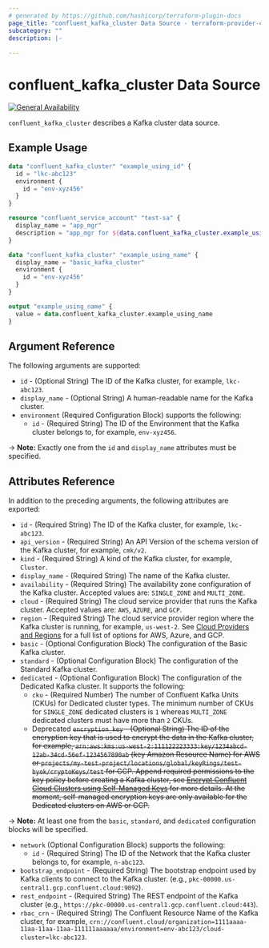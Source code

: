 ```yaml
---
# generated by https://github.com/hashicorp/terraform-plugin-docs
page_title: "confluent_kafka_cluster Data Source - terraform-provider-confluent"
subcategory: ""
description: |-
  
---
```


# confluent_kafka_cluster Data Source

[![General Availability](https://img.shields.io/badge/Lifecycle%20Stage-General%20Availability-%2345c6e8)](https://docs.confluent.io/cloud/current/api.html#section/Versioning/API-Lifecycle-Policy)

`confluent_kafka_cluster` describes a Kafka cluster data source.

## Example Usage

```terraform
data "confluent_kafka_cluster" "example_using_id" {
  id = "lkc-abc123"
  environment {
    id = "env-xyz456"
  }
}

resource "confluent_service_account" "test-sa" {
  display_name = "app_mgr"
  description = "app_mgr for ${data.confluent_kafka_cluster.example_using_id.display_name}"
}

data "confluent_kafka_cluster" "example_using_name" {
  display_name = "basic_kafka_cluster"
  environment {
    id = "env-xyz456"
  }
}

output "example_using_name" {
  value = data.confluent_kafka_cluster.example_using_name
}
```

<!-- schema generated by tfplugindocs -->
## Argument Reference

The following arguments are supported:

- `id` - (Optional String) The ID of the Kafka cluster, for example, `lkc-abc123`.
- `display_name` - (Optional String) A human-readable name for the Kafka cluster.
- `environment` (Required Configuration Block) supports the following:
    - `id` - (Required String) The ID of the Environment that the Kafka cluster belongs to, for example, `env-xyz456`.

-> **Note:** Exactly one from the `id` and `display_name` attributes must be specified.

## Attributes Reference

In addition to the preceding arguments, the following attributes are exported:

- `id` - (Required String) The ID of the Kafka cluster, for example, `lkc-abc123`.
- `api_version` - (Required String) An API Version of the schema version of the Kafka cluster, for example, `cmk/v2`.
- `kind` - (Required String) A kind of the Kafka cluster, for example, `Cluster`.
- `display_name` - (Required String) The name of the Kafka cluster.
- `availability` - (Required String) The availability zone configuration of the Kafka cluster. Accepted values are: `SINGLE_ZONE` and `MULTI_ZONE`.
- `cloud` - (Required String) The cloud service provider that runs the Kafka cluster. Accepted values are: `AWS`, `AZURE`, and `GCP`.
- `region` - (Required String) The cloud service provider region where the Kafka cluster is running, for example, `us-west-2`. See [Cloud Providers and Regions](https://docs.confluent.io/cloud/current/clusters/regions.html#cloud-providers-and-regions) for a full list of options for AWS, Azure, and GCP.
- `basic` - (Optional Configuration Block) The configuration of the Basic Kafka cluster.
- `standard` - (Optional Configuration Block) The configuration of the Standard Kafka cluster.
- `dedicated` - (Optional Configuration Block) The configuration of the Dedicated Kafka cluster. It supports the following:
    - `cku` - (Required Number) The number of Confluent Kafka Units (CKUs) for Dedicated cluster types. The minimum number of CKUs for `SINGLE_ZONE` dedicated clusters is `1` whereas `MULTI_ZONE` dedicated clusters must have more than `2` CKUs.
    - Deprecated <del>`encryption_key` - (Optional String) The ID of the encryption key that is used to encrypt the data in the Kafka cluster, for example, `arn:aws:kms:us-west-2:111122223333:key/1234abcd-12ab-34cd-56ef-1234567890ab` (key Amazon Resource Name) for AWS or `projects/my-test-project/locations/global/keyRings/test-byok/cryptoKeys/test` for GCP. Append required permissions to the key policy before creating a Kafka cluster, see [Encrypt Confluent Cloud Clusters using Self-Managed Keys](https://docs.confluent.io/cloud/current/clusters/byok/index.html) for more details. At the moment, self-managed encryption keys are only available for the Dedicated clusters on AWS or GCP.</del>

-> **Note:** At least one from the `basic`, `standard`, and `dedicated` configuration blocks will be specified.

- `network` (Optional Configuration Block) supports the following:
    - `id` - (Required String) The ID of the Network that the Kafka cluster belongs to, for example, `n-abc123`.
- `bootstrap_endpoint` - (Required String) The bootstrap endpoint used by Kafka clients to connect to the Kafka cluster. (e.g., `pkc-00000.us-central1.gcp.confluent.cloud:9092`).
- `rest_endpoint` - (Required String) The REST endpoint of the Kafka cluster (e.g., `https://pkc-00000.us-central1.gcp.confluent.cloud:443`).
- `rbac_crn` - (Required String) The Confluent Resource Name of the Kafka cluster, for example, `crn://confluent.cloud/organization=1111aaaa-11aa-11aa-11aa-111111aaaaaa/environment=env-abc123/cloud-cluster=lkc-abc123`.
